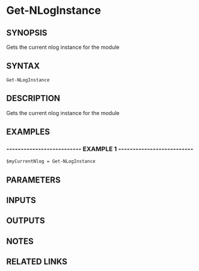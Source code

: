 ﻿---
external help file: NLogModule-help.xml
online version: 
schema: 2.0.0
---

# Get-NLogInstance

## SYNOPSIS
Gets the current nlog instance for the module

## SYNTAX

```
Get-NLogInstance
```

## DESCRIPTION
Gets the current nlog instance for the module

## EXAMPLES

### -------------------------- EXAMPLE 1 --------------------------
```
$myCurrentNlog = Get-NLogInstance
```

## PARAMETERS

## INPUTS

## OUTPUTS

## NOTES

## RELATED LINKS

